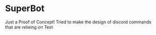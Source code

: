 # SuperBot
Just a Proof of Concept! Tried to make the design of discord commands that are relieing on Text 
